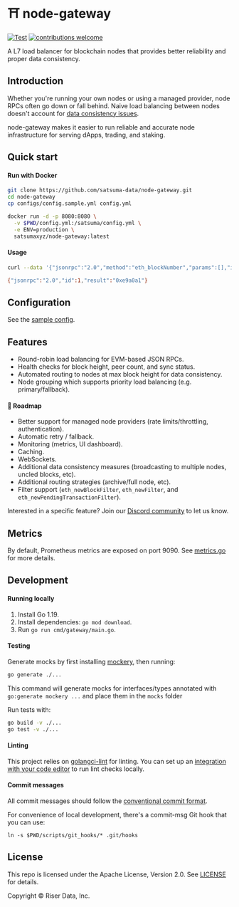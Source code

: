 # ⛩ node-gateway
[![Test](https://github.com/satsuma-xyz/node-gateway/actions/workflows/test.yml/badge.svg)](https://github.com/satsuma-xyz/node-gateway/actions/workflows/test.yml)
[![contributions welcome](https://img.shields.io/badge/contributions-welcome-brightgreen.svg?style=flat)](https://github.com/satsuma-xyz/node-gateway/issues)


A L7 load balancer for blockchain nodes that provides better reliability and
proper data consistency.

## Introduction

Whether you're running your own nodes or using a managed provider, node RPCs
often go down or fall behind. Naive load balancing between nodes doesn't
account for [data consistency issues](https://alchemy.com/blog/data-accuracy).

node-gateway makes it easier to run reliable and accurate node infrastructure
for serving dApps, trading, and staking.

## Quick start

#### Run with Docker

```sh
git clone https://github.com/satsuma-data/node-gateway.git
cd node-gateway
cp configs/config.sample.yml config.yml

docker run -d -p 8080:8080 \
  -v $PWD/config.yml:/satsuma/config.yml \
  -e ENV=production \
  satsumaxyz/node-gateway:latest
```

#### Usage

```sh
curl --data '{"jsonrpc":"2.0","method":"eth_blockNumber","params":[],"id":1}' http://localhost:8080

{"jsonrpc":"2.0","id":1,"result":"0xe9a0a1"}
```

## Configuration

See the [sample config](/configs/config.sample.yml).

## Features

- Round-robin load balancing for EVM-based JSON RPCs.
- Health checks for block height, peer count, and sync status.
- Automated routing to nodes at max block height for data consistency.
- Node grouping which supports priority load balancing (e.g. primary/fallback).

#### 🔮 Roadmap

- Better support for managed node providers (rate limits/throttling, authentication).
- Automatic retry / fallback.
- Monitoring (metrics, UI dashboard).
- Caching.
- WebSockets.
- Additional data consistency measures (broadcasting to multiple nodes, uncled blocks, etc).
- Additional routing strategies (archive/full node, etc).
- Filter support (`eth_newBlockFilter`, `eth_newFilter`, and `eth_newPendingTransactionFilter`).

Interested in a specific feature? Join our [Discord community]() to let us know.

## Metrics

By default, Prometheus metrics are exposed on port 9090. See
[metrics.go](/internal/metrics/metrics.go) for more details.

## Development

#### Running locally

1. Install Go 1.19.
2. Install dependencies: `go mod download`.
3. Run `go run cmd/gateway/main.go`.

#### Testing

Generate mocks by first installing [mockery](https://github.com/vektra/mockery#installation), then running:

```sh
go generate ./...
```

This command will generate mocks for interfaces/types annotated with `go:generate mockery ...` and place them in the `mocks` folder

Run tests with:

```sh
go build -v ./...
go test -v ./...
```

#### Linting

This project relies on [golangci-lint](https://github.com/golangci/golangci-lint) for linting. You can set up an [integration with your code editor](https://golangci-lint.run/usage/integrations/) to run lint checks locally.

#### Commit messages

All commit messages should follow the [conventional commit format](https://conventionalcommits.org).

For convenience of local development, there's a commit-msg Git hook that you can use:

```
ln -s $PWD/scripts/git_hooks/* .git/hooks
```

## License

This repo is licensed under the Apache License, Version 2.0. See [LICENSE]() for details.

Copyright © Riser Data, Inc.
